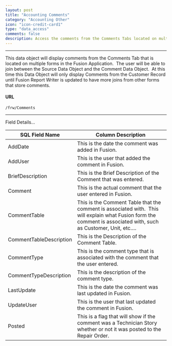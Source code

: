 ```yaml
---
layout: post
title: "Accounting Comments"
category: "Accounting Other" 
icon: "icon-credit-card1"
type: "data_access" comments: falsedescription: Access the comments from the Comments Tabs located on multiple forms within Fusion
---
```



---

This data object will display comments from the Comments Tab that is located on
multiple forms in the Fusion Application.  The user will be able to join between
the Source Data Object and the Comment Data Object.  At this time this Data
Object will only display Comments from the Customer Record until Fusion Report
Writer is updated to have more joins from other forms that store comments.

  
#### URL
```
/frw/Comments
```
 <hr>Field Details...

| **SQL Field Name**      | **Column Description**                                                                                                                                           |
|---|---|
| AddDate                 | This is the date the comment was added in Fusion.                                                                                                                |
| AddUser                 | This is the user that added the comment in Fusion.                                                                                                               |
| BriefDescription        | This is the Brief Description of the Comment that was entered.                                                                                                   |
| Comment                 | This is the actual comment that the user entered in Fusion.                                                                                                      |
| CommentTable            | This is the Comment Table that the comment is associated with.  This will explain what Fusion form the comment is associated with, such as Customer, Unit, etc…. |
| CommentTableDescription | This is the Description of the Comment Table.                                                                                                                    |
| CommentType             | This is the comment type that is associated with the comment that the user entered.                                                                              |
| CommentTypeDescription  | This is the description of the comment type.                                                                                                                     |
| LastUpdate              | This is the date the comment was last updated in Fusion.                                                                                                         |
| UpdateUser              | This is the user that last updated the comment in Fusion.                                                                                                        |
| Posted                  | This is a flag that will show if the comment was a Technician Story whether or not it was posted to the Repair Order.                                            |